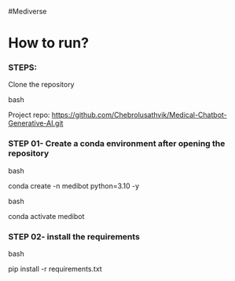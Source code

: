 #Mediverse

# How to run?

### STEPS:

Clone the repository

bash

Project repo: https://github.com/Chebrolusathvik/Medical-Chatbot-Generative-AI.git


### STEP 01- Create a conda environment after opening the repository

bash

conda create -n medibot python=3.10 -y


bash

conda activate medibot


### STEP 02- install the requirements

bash

pip install -r requirements.txt
